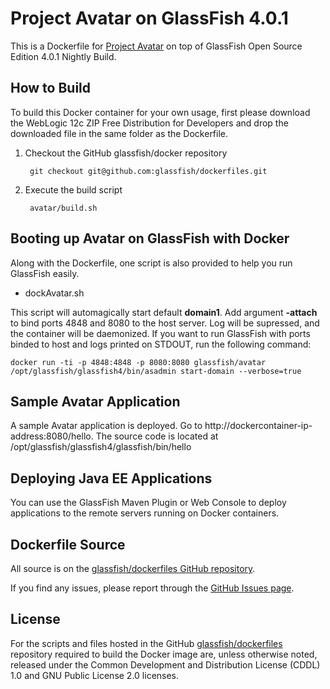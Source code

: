 # Project Avatar on GlassFish 4.0.1

This is a Dockerfile for [Project Avatar](http://avatar.java.net) on top of GlassFish Open Source Edition 4.0.1 Nightly Build. 

## How to Build

To build this Docker container for your own usage, first please download the WebLogic 12c ZIP Free Distribution for Developers and drop the downloaded file in the same folder as the Dockerfile.

1. Checkout the GitHub glassfish/docker repository

        git checkout git@github.com:glassfish/dockerfiles.git

2. Execute the build script

        avatar/build.sh

## Booting up Avatar on GlassFish with Docker

Along with the Dockerfile, one script is also provided to help you run GlassFish easily.

 * dockAvatar.sh

This script will automagically start default **domain1**. Add argument **-attach** to bind ports 4848 and 8080 to the host server. Log will be supressed, and the container will be daemonized. If you want to run GlassFish with ports binded to host and logs printed on STDOUT, run the following command:

    docker run -ti -p 4848:4848 -p 8080:8080 glassfish/avatar /opt/glassfish/glassfish4/bin/asadmin start-domain --verbose=true

## Sample Avatar Application

A sample Avatar application is deployed. Go to http://dockercontainer-ip-address:8080/hello. The source code is located at /opt/glassfish/glassfish4/glassfish/bin/hello

## Deploying Java EE Applications

You can use the GlassFish Maven Plugin or Web Console to deploy applications to the remote servers running on Docker containers.

## Dockerfile Source
All source is on the [glassfish/dockerfiles GitHub repository](https://github.com/glassfish/dockerfiles).

If you find any issues, please report through the [GitHub Issues page](https://github.com/glassfish/dockerfiles/issues).

## License
For the scripts and files hosted in the GitHub [glassfish/dockerfiles](https://github.com/glassfish/dockerfiles/) repository required to build the Docker image are, unless otherwise noted, released under the Common Development and Distribution License (CDDL) 1.0 and GNU Public License 2.0 licenses.
